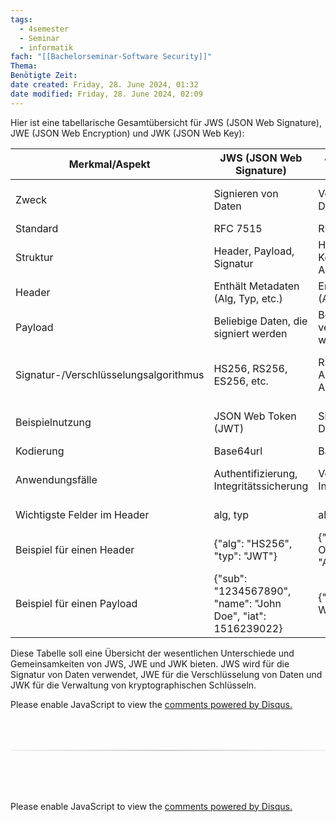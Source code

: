 ```yaml
---
tags:
  - 4semester
  - Seminar
  - informatik
fach: "[[Bachelorseminar-Software Security]]"
Thema:
Benötigte Zeit:
date created: Friday, 28. June 2024, 01:32
date modified: Friday, 28. June 2024, 02:09
---
```


Hier ist eine tabellarische Gesamtübersicht für JWS (JSON Web Signature), JWE (JSON Web Encryption) und JWK (JSON Web Key):

| Merkmal/Aspekt                        | JWS (JSON Web Signature)                                     | JWE (JSON Web Encryption)                       | JWK (JSON Web Key)                                                |
| ------------------------------------- | ------------------------------------------------------------ | ----------------------------------------------- | ----------------------------------------------------------------- |
| Zweck                                 | Signieren von Daten                                          | Verschlüsseln von Daten                         | Verwaltung von kryptographischen Schlüsseln                       |
| Standard                              | RFC 7515                                                     | RFC 7516                                        | RFC 7517                                                          |
| Struktur                              | Header, Payload, Signatur                                    | Header, Encrypted Key, IV, Ciphertext, Auth Tag | JSON-Objekt mit Schlüsselinformationen                            |
| Header                                | Enthält Metadaten (Alg, Typ, etc.)                           | Enthält Metadaten (Alg, Enc, etc.)              | Enthält Schlüsseldaten (kty, use, kid, etc.)                      |
| Payload                               | Beliebige Daten, die signiert werden                         | Beliebige Daten, die verschlüsselt werden       | -                                                                 |
| Signatur-/Verschlüsselungsalgorithmus | HS256, RS256, ES256, etc.                                    | RSA-OAEP, A128KW, A256GCM, etc.                 | Definiert den Schlüsseltyp und -nutzung (z.B. RSA, EC, Okt, etc.) |
| Beispielnutzung                       | JSON Web Token (JWT)                                         | Sicherer Datentransfer                          | Austausch und Verteilung von Schlüsseln                           |
| Kodierung                             | Base64url                                                    | Base64url                                       | JSON                                                              |
| Anwendungsfälle                       | Authentifizierung, Integritätssicherung                      | Vertraulichkeit, Integritätssicherung           | Verteilung kryptographischer Schlüssel                            |
| Wichtigste Felder im Header           | alg, typ                                                     | alg, enc                                        | kty, use, key_ops, alg, kid                                       |
| Beispiel für einen Header             | {"alg": "HS256", "typ": "JWT"}                               | {"alg": "RSA-OAEP", "enc": "A256GCM"}           | {"kty": "RSA", "use": "sig", "kid": "1"}                          |
| Beispiel für einen Payload            | {"sub": "1234567890", "name": "John Doe", "iat": 1516239022} | {"message": "Hello, World!"}                    | -                                                                 |

Diese Tabelle soll eine Übersicht der wesentlichen Unterschiede und Gemeinsamkeiten von JWS, JWE und JWK bieten. JWS wird für die Signatur von Daten verwendet, JWE für die Verschlüsselung von Daten und JWK für die Verwaltung von kryptographischen Schlüsseln.

<!-- DISQUS SCRIPT COMMENT START -->

<!-- DISQUS RECOMMENDATION START -->

<div id="disqus_recommendations"></div>

<script> 
(function() { // REQUIRED CONFIGURATION VARIABLE: EDIT THE SHORTNAME BELOW
var d = document, s = d.createElement('script'); // IMPORTANT: Replace EXAMPLE with your forum shortname!
s.src = 'https://myuninotes.disqus.com/recommendations.js'; s.setAttribute('data-timestamp', +new Date());
(d.head || d.body).appendChild(s);
})();
</script>
<noscript>
Please enable JavaScript to view the 
<a href="https://disqus.com/?ref_noscript" rel="nofollow">
comments powered by Disqus.
</a>
</noscript>

<!-- DISQUS RECOMMENDATION END -->

<hr style="border: none; height: 2px; background: linear-gradient(to right, #f0f0f0, #ccc, #f0f0f0); margin-top: 4rem; margin-bottom: 5rem;">
<div id="disqus_thread"></div>
<script>
    /**
    *  RECOMMENDED CONFIGURATION VARIABLES: EDIT AND UNCOMMENT THE SECTION BELOW TO INSERT DYNAMIC VALUES FROM YOUR PLATFORM OR CMS.
    *  LEARN WHY DEFINING THESE VARIABLES IS IMPORTANT: https://disqus.com/admin/universalcode/#configuration-variables    */
    /*
    var disqus_config = function () {
    this.page.url = PAGE_URL;  // Replace PAGE_URL with your page's canonical URL variable
    this.page.identifier = PAGE_IDENTIFIER; // Replace PAGE_IDENTIFIER with your page's unique identifier variable
    };
    */
    (function() { // DON'T EDIT BELOW THIS LINE
    var d = document, s = d.createElement('script');
    s.src = 'https://myuninotes.disqus.com/embed.js';
    s.setAttribute('data-timestamp', +new Date());
    (d.head || d.body).appendChild(s);
    })();
</script>
<noscript>Please enable JavaScript to view the <a href="https://disqus.com/?ref_noscript">comments powered by Disqus.</a></noscript>

<!-- DISQUS SCRIPT COMMENT END -->
